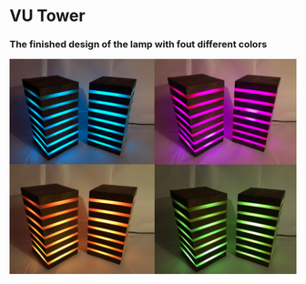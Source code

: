 # VU Tower
### The finished design of the lamp with fout different colors
<p align="center">
  <img width="900" src="https://github.com/torbrodtkorb/VU-tower/blob/master/graphics/vu_tower.png">
</p>
